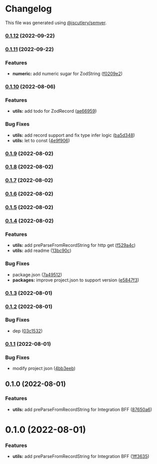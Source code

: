 # Changelog

This file was generated using [@jscutlery/semver](https://github.com/jscutlery/semver).

### [0.1.12](https://github.com/UNDERCOVERj/zod-plugins/compare/utils-0.1.11...utils-0.1.12) (2022-09-22)

### [0.1.11](https://github.com/UNDERCOVERj/zod-plugins/compare/utils-0.1.10...utils-0.1.11) (2022-09-22)


### Features

* **numeric:** add numeric sugar for ZodString ([f0209e2](https://github.com/UNDERCOVERj/zod-plugins/commit/f0209e2ca77f5ce5c3a0854fd7a20b64b705976e))

### [0.1.10](https://github.com/UNDERCOVERj/zod-plugins/compare/utils-0.1.9...utils-0.1.10) (2022-08-06)


### Features

* **utils:** add todo for ZodRecord ([ae66959](https://github.com/UNDERCOVERj/zod-plugins/commit/ae6695993dd77744fb1d228a73fdb3548e50490a))


### Bug Fixes

* **utils:** add record support and fix type infer logic ([ba5d348](https://github.com/UNDERCOVERj/zod-plugins/commit/ba5d348b2f62957b7635c5770153120aa085b0d5))
* **utils:** let to const ([4e9f906](https://github.com/UNDERCOVERj/zod-plugins/commit/4e9f906ed97e6a38d96c9a021b5f5c5730b38c59))

### [0.1.9](https://github.com/UNDERCOVERj/zod-plugins/compare/utils-0.1.8...utils-0.1.9) (2022-08-02)

### [0.1.8](https://github.com/UNDERCOVERj/zod-plugins/compare/utils-0.1.7...utils-0.1.8) (2022-08-02)

### [0.1.7](https://github.com/UNDERCOVERj/zod-plugins/compare/utils-0.1.6...utils-0.1.7) (2022-08-02)

### [0.1.6](https://github.com/UNDERCOVERj/zod-plugins/compare/utils-0.1.5...utils-0.1.6) (2022-08-02)

### [0.1.5](https://github.com/UNDERCOVERj/zod-plugins/compare/utils-0.1.4...utils-0.1.5) (2022-08-02)

### [0.1.4](https://github.com/UNDERCOVERj/zod-plugins/compare/utils-0.1.3...utils-0.1.4) (2022-08-02)


### Features

* **utils:** add preParseFromRecordString for http get ([f529a4c](https://github.com/UNDERCOVERj/zod-plugins/commit/f529a4cf4ca52cacacd92d8d1fc33e8afc88ad94))
* **utils:** add readme ([13bc90c](https://github.com/UNDERCOVERj/zod-plugins/commit/13bc90cb1194eed34f52157ef44b5b636e9b2b66))


### Bug Fixes

* package.json ([7a49512](https://github.com/UNDERCOVERj/zod-plugins/commit/7a49512413a2d067ba798b221324467a1afe040f))
* **packages:** improve project.json to support version ([e5847f3](https://github.com/UNDERCOVERj/zod-plugins/commit/e5847f3cf8a59a5838a1860ccc842f0ec30fa1aa))

### [0.1.3](https://github.com/UNDERCOVERj/zod-plugins/compare/utils-0.1.2...utils-0.1.3) (2022-08-01)

### [0.1.2](https://github.com/UNDERCOVERj/zod-plugins/compare/utils-0.1.1...utils-0.1.2) (2022-08-01)


### Bug Fixes

* dep ([03c1532](https://github.com/UNDERCOVERj/zod-plugins/commit/03c153206983eb31ad77dc37f682945bea945caf))

### [0.1.1](https://github.com/UNDERCOVERj/zod-plugins/compare/utils-0.1.0...utils-0.1.1) (2022-08-01)


### Bug Fixes

* modify project json ([4bb3eeb](https://github.com/UNDERCOVERj/zod-plugins/commit/4bb3eeb1ebbf7d4ed36af002227312ca3ac6061b))

## 0.1.0 (2022-08-01)


### Features

* **utils:** add preParseFromRecordString for Integration BFF ([87650a6](https://github.com/UNDERCOVERj/zod-plugins/commit/87650a67b4bf1d5ef322b5b03bae26201f8bb60c))

# 0.1.0 (2022-08-01)


### Features

* **utils:** add preParseFromRecordString for Integration BFF ([1ff3635](https://github.com/UNDERCOVERj/zod-plugins/commit/1ff3635b833ad1fd998e28f3fa7c80e066cdcc10))
